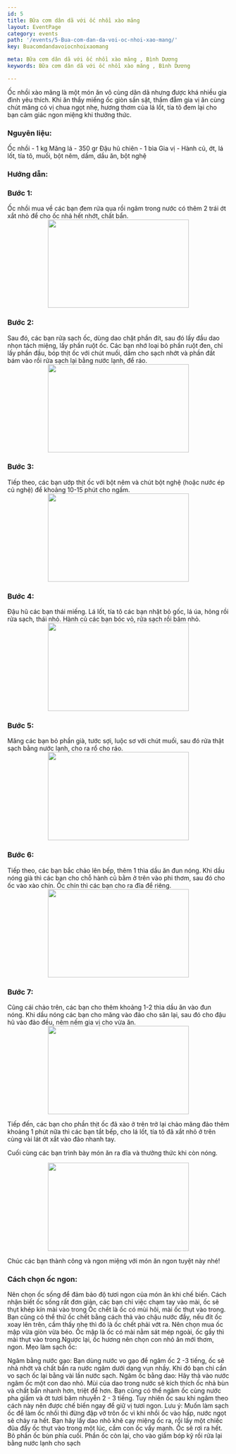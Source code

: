 ```yaml
---
id: 5
title: Bữa cơm dân dã với ốc nhồi xào măng
layout: EventPage
category: events
path: '/events/5-Bua-com-dan-da-voi-oc-nhoi-xao-mang/'
key: Buacomdandavoiocnhoixaomang

meta: Bữa cơm dân dã với ốc nhồi xào măng , Bình Dương
keywords: Bữa cơm dân dã với ốc nhồi xào măng , Bình Dương

---
```

Ốc nhồi xào măng là một món ăn vô cùng dân dã nhưng được khá nhiều gia đình yêu thích. Khi ăn thấy miếng ốc giòn sần sật, thấm đẫm gia vị ăn cùng chút măng có vị chua ngọt nhẹ, hương thơm của lá lốt, tía tô đem lại cho bạn cảm giác ngon miệng khi thưởng thức.

<h3>Nguyên liệu:</h3>

Ốc nhồi - 1 kg
Măng lá - 350 gr
Đậu hũ chiên - 1 bìa
Gia vị - Hành củ, ớt, lá lốt, tía tô, muối, bột nêm, dấm, dầu ăn, bột nghệ

 
<h3>Hướng dẫn:</h3>
<h3>Bước 1:</h3> Ốc nhồi mua về các bạn đem rửa qua rồi ngâm trong nước có thêm 2 trái ớt xắt nhỏ để cho ốc nhả hết nhớt, chất bẩn.

<div align="center"><img src="http://sotaynauan.com/wp-content/uploads/2018/02/cach-lam-oc-xao-mang-buoc-1.jpg"width="320px" height="200px"></div>

<h3>Bước 2:</h3> Sau đó, các bạn rửa sạch ốc, dùng dao chặt phần đít, sau đó lấy đầu dao nhọn tách miệng, lấy phần ruột ốc. Các bạn nhớ loại bỏ phần ruột đen, chỉ lấy phần đầu, bóp thịt ốc với chút muối, dấm cho sạch nhớt và phần đất bám vào rồi rửa sạch lại bằng nước lạnh, để ráo.

<div align="center"><img src="http://sotaynauan.com/wp-content/uploads/2018/02/cach-lam-oc-xao-mang-buoc-2.jpg"width="320px" height="200px"></div>

<h3>Bước 3:</h3> Tiếp theo, các bạn ướp thịt ốc với bột nêm và chút bột nghệ (hoặc nước ép củ nghệ) để khoảng 10-15 phút cho ngấm.

<div align="center"><img src="http://sotaynauan.com/wp-content/uploads/2018/02/cach-lam-oc-xao-mang-buoc-3.jpg"width="320px" height="200px"></div>

<h3>Bước 4:</h3> Đậu hũ các bạn thái miếng. Lá lốt, tía tô các bạn nhặt bỏ gốc, lá úa, hỏng rồi rửa sạch, thái nhỏ. Hành củ các bạn bóc vỏ, rửa sạch rồi băm nhỏ.

<div align="center"><img src="http://sotaynauan.com/wp-content/uploads/2018/02/cach-lam-oc-xao-mang-buoc-4.jpg"width="320px" height="200px"></div>

<h3>Bước 5:</h3> Măng các bạn bỏ phần già, tước sợi, luộc sơ với chút muối, sau đó rửa thật sạch bằng nước lạnh, cho ra rổ cho ráo.

<div align="center"><img src="http://sotaynauan.com/wp-content/uploads/2018/02/cach-lam-oc-xao-mang-buoc-5.jpg"width="320px" height="200px"></div>

<h3>Bước 6:</h3> Tiếp theo, các bạn bắc chảo lên bếp, thêm 1 thìa dầu ăn đun nóng. Khi dầu nóng già thì các bạn cho chỗ hành củ bằm ở trên vào phi thơm, sau đó cho ốc vào xào chín. Ốc chín thì các bạn cho ra đĩa để riêng.

<div align="center"><img src="http://sotaynauan.com/wp-content/uploads/2018/02/cach-lam-oc-xao-mang-buoc-6.jpg"width="320px" height="200px"></div>

<h3>Bước 7:</h3> Cũng cái chảo trên, các bạn cho thêm khoảng 1-2 thìa dầu ăn vào đun nóng. Khi dầu nóng các bạn cho măng vào đảo cho săn lại, sau đó cho đậu hũ vào đảo đều, nêm nếm gia vị cho vừa ăn.

<div align="center"><img src="http://sotaynauan.com/wp-content/uploads/2018/02/cach-lam-oc-xao-mang-buoc-7.jpg"width="320px" height="200px"></div>

Tiếp đến, các bạn cho phần thịt ốc đã xào ở trên trở lại chảo măng đảo thêm khoảng 1 phút nữa thì các bạn tắt bếp, cho lá lốt, tía tô đã xắt nhỏ ở trên cùng vài lát ớt xắt vào đảo nhanh tay.

Cuối cùng các bạn trình bày món ăn ra đĩa và thưởng thức khi còn nóng.

<div align="center"><img src="http://sotaynauan.com/wp-content/uploads/2018/02/cach-lam-oc-xao-mang-buoc-8.jpg"width="320px" height="200px"></div>

Chúc các bạn thành công và ngon miệng với món ăn ngon tuyệt này nhé!

<h3>Cách chọn ốc ngon:</h3>

Nên chọn ốc sống để đảm bảo độ tươi ngon của món ăn khi chế biến. Cách nhận biết ốc sống rất đơn giản, các bạn chỉ việc chạm tay vào mài, ốc sẽ thụt khép kín mài vào trong
Ốc chết là ốc có mùi hôi, mài ốc thụt vào trong. Bạn cũng có thể thử ốc chết bằng cách thả vào chậu nước đầy, nếu đít ốc xoay lên trên, cầm thấy nhẹ thì đó là ốc chết phải vớt ra.
Nên chọn mua ốc mập vừa giòn vừa béo. Ốc mập là ốc có mài nằm sát mép ngoài, ốc gầy thì mài thụt vào trong.Ngược lại, ốc hương nên chọn con nhỏ ăn mới thơm, ngon.
Mẹo làm sạch ốc: 

Ngâm bằng nước gạo: Bạn dùng nước vo gạo để ngâm ốc 2 -3 tiếng, ốc sẽ nhả nhớt và chất bẩn ra nước ngâm dưới dạng vụn nhầy. Khi đó bạn chỉ cần vo sạch ốc lại bằng vài lần nước sạch.
Ngâm ốc bằng dao: Hãy thả vào nước ngâm ốc một con dao nhỏ. Mùi của dao trong nước sẽ kích thích ốc nhả bùn và chất bẩn nhanh hơn, triệt để hơn.
Bạn cũng có thể ngâm ốc cùng nước pha giấm và ớt tươi băm nhuyễn 2 - 3 tiếng. Tuy nhiên ốc sau khi ngâm theo cách này nên được chế biến ngay để giữ vị tươi ngon.
Lưu ý: Muốn làm sạch ốc để làm ốc nhồi thì đừng đập vỡ trôn ốc vì khi nhồi ốc vào hấp, nước ngọt sẽ chảy ra hết. Bạn hãy lấy dao nhỏ khẽ cạy miệng ốc ra, rồi lấy một chiếc đũa đẩy ốc thụt vào trong một lúc, cầm con ốc vẩy mạnh. Ốc sẽ rơi ra hết. Bỏ phần ốc bùn phía cuối. Phần ốc còn lại, cho vào giấm bóp kỹ rồi rửa lại bằng nước lạnh cho sạch
